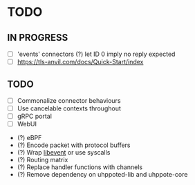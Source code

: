 # TODO

## IN PROGRESS

- [ ] 'events' connectors
      (?) let ID 0 imply no reply expected
- [ ] https://tls-anvil.com/docs/Quick-Start/index

## TODO

- [ ] Commonalize connector behaviours
- [ ] Use cancelable contexts throughout
- [ ] gRPC portal
- [ ] WebUI

- (?) eBPF
- (?) Encode packet with protocol buffers
- (?) Wrap [libevent](https://libevent.org) or use syscalls
- (?) Routing matrix
- (?) Replace handler functions with channels
- (?) Remove dependency on uhppoted-lib and uhppote-core

